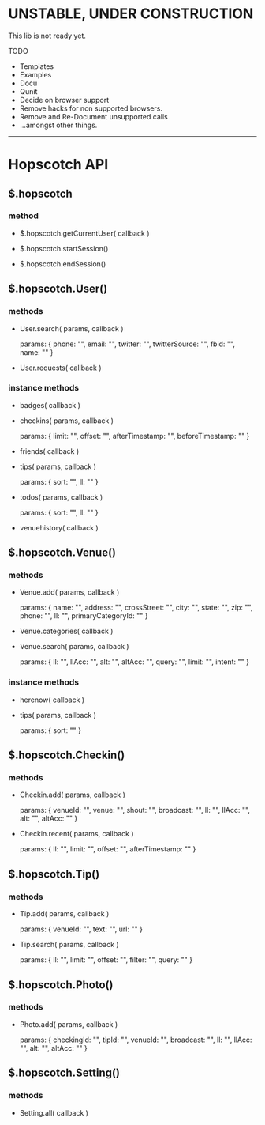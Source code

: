 UNSTABLE, UNDER CONSTRUCTION
============================

This lib is not ready yet. 

TODO 

  - Templates
  - Examples
  - Docu
  - Qunit
  - Decide on browser support
  - Remove hacks for non supported browsers.
  - Remove and Re-Document unsupported calls
  - ...amongst other things.

*****

Hopscotch API
=============

$.hopscotch
---------

### method

- $.hopscotch.getCurrentUser( callback )

- $.hopscotch.startSession()

- $.hopscotch.endSession()

$.hopscotch.User()
------------------

### methods

- User.search( params, callback )

    params: { phone: "", email: "", twitter: "", twitterSource: "", fbid: "", name: "" }

- User.requests( callback )


### instance methods

- badges( callback )


- checkins( params, callback )

    params: { limit: "", offset: "", afterTimestamp: "", beforeTimestamp: "" }

- friends( callback )

- tips( params, callback )

    params: { sort: "", ll: "" }

- todos( params, callback )

    params: { sort: "", ll: "" }

- venuehistory( callback )


$.hopscotch.Venue()
-------------------

### methods

- Venue.add( params, callback )

    params: { name: "", address: "", crossStreet: "", city: "", state: "", zip: "", phone: "", ll: "", primaryCategoryId: "" }

- Venue.categories( callback )

- Venue.search( params, callback )

    params: { ll: "", llAcc: "", alt: "", altAcc: "", query: "", limit: "", intent: "" }

### instance methods

- herenow( callback )

- tips( params, callback )

    params: { sort: "" }

$.hopscotch.Checkin()
---------------------

### methods


- Checkin.add( params, callback )

    params: { venueId: "", venue: "", shout: "", broadcast: "", ll: "", llAcc: "", alt: "", altAcc: "" }

- Checkin.recent( params, callback )

    params: { ll: "", limit: "", offset: "", afterTimestamp: "" }

$.hopscotch.Tip()
-----------------

### methods


- Tip.add( params, callback )

    params: { venueId: "", text: "", url: "" }

- Tip.search( params, callback )

    params: { ll: "", limit: "", offset: "", filter: "", query: "" }

$.hopscotch.Photo()
-------------------

### methods


- Photo.add( params, callback )

    params: { checkingId: "", tipId: "", venueId: "", broadcast: "", ll: "", llAcc: "", alt: "", altAcc: "" }

$.hopscotch.Setting()
---------------------

### methods


- Setting.all( callback )
